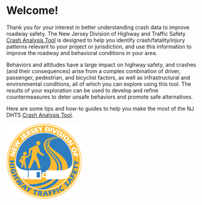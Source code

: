 # Welcome!

Thank you for your interest in better understanding crash data to improve roadway safety. The New Jersey Division of Highway and Traffic Safety [Crash Analysis Tool](http://njdhts.numetric.com) is designed to help you identify crash/fatality/injury patterns relevant to your project or jurisdiction, and use this information to improve the roadway and behavioral conditions in your area.

Behaviors and attitudes have a large impact on highway safety, and crashes \(and their consequences\) arise from a complex combination of driver, passenger, pedestrian, and bicyclist factors, as well as infrastructural and environmental conditions, all of which you can explore using this tool. The results of your exploration can  be used to develop and refine countermeasures to deter unsafe behaviors and promote safe alternatives.

Here are some tips and how-to guides to help you make the most of the NJ DHTS [Crash Analysis Tool](http://njdhts.numetric.com).

![](/assets/NJDHTS_200px.png)

